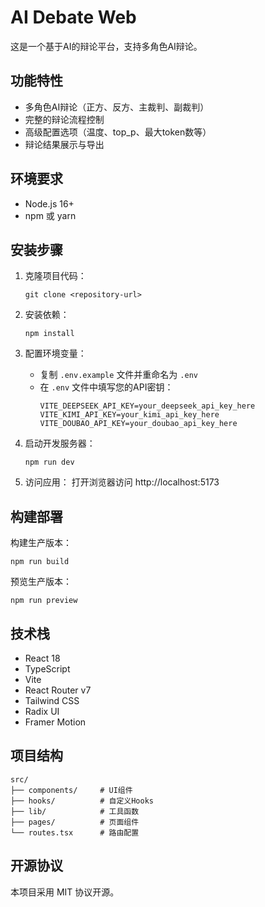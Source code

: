 # AI Debate Web

这是一个基于AI的辩论平台，支持多角色AI辩论。

## 功能特性

- 多角色AI辩论（正方、反方、主裁判、副裁判）
- 完整的辩论流程控制
- 高级配置选项（温度、top_p、最大token数等）
- 辩论结果展示与导出

## 环境要求

- Node.js 16+
- npm 或 yarn

## 安装步骤

1. 克隆项目代码：
   ```
   git clone <repository-url>
   ```

2. 安装依赖：
   ```
   npm install
   ```

3. 配置环境变量：
   - 复制 `.env.example` 文件并重命名为 `.env`
   - 在 `.env` 文件中填写您的API密钥：
     ```
     VITE_DEEPSEEK_API_KEY=your_deepseek_api_key_here
     VITE_KIMI_API_KEY=your_kimi_api_key_here
     VITE_DOUBAO_API_KEY=your_doubao_api_key_here
     ```

4. 启动开发服务器：
   ```
   npm run dev
   ```

5. 访问应用：
   打开浏览器访问 http://localhost:5173

## 构建部署

构建生产版本：
```
npm run build
```

预览生产版本：
```
npm run preview
```

## 技术栈

- React 18
- TypeScript
- Vite
- React Router v7
- Tailwind CSS
- Radix UI
- Framer Motion

## 项目结构

```
src/
├── components/     # UI组件
├── hooks/          # 自定义Hooks
├── lib/            # 工具函数
├── pages/          # 页面组件
└── routes.tsx      # 路由配置
```

## 开源协议

本项目采用 MIT 协议开源。